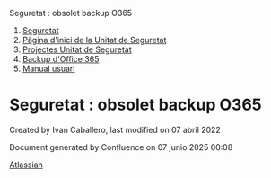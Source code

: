 Seguretat : obsolet backup O365  

1.  [Seguretat](index.md)
2.  [Pàgina d'inici de la Unitat de Seguretat](15368362.md)
3.  [Projectes Unitat de Seguretat](Projectes-Unitat-de-Seguretat_41517821.md)
4.  [Backup d'Office 365](64979561.md)
5.  [Manual usuari](Manual-usuari_64979563.md)

Seguretat : obsolet backup O365
===============================

Created by Ivan Caballero, last modified on 07 abril 2022

Document generated by Confluence on 07 junio 2025 00:08

[Atlassian](http://www.atlassian.com/)